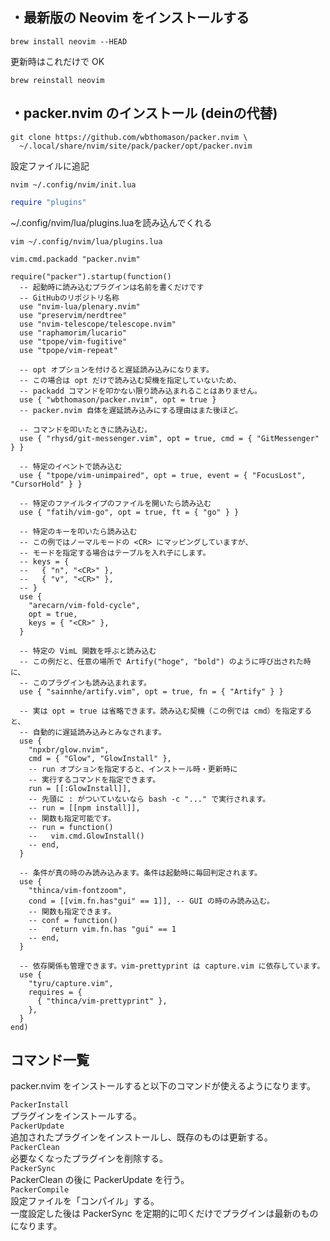 ## ・最新版の Neovim をインストールする
```
brew install neovim --HEAD
```
更新時はこれだけで OK                       
```
brew reinstall neovim
```


## ・packer.nvim のインストール (deinの代替)
```
git clone https://github.com/wbthomason/packer.nvim \
  ~/.local/share/nvim/site/pack/packer/opt/packer.nvim
```

設定ファイルに追記
```
nvim ~/.config/nvim/init.lua
```

```lua
require "plugins"
```
~/.config/nvim/lua/plugins.luaを読み込んでくれる   

```
vim ~/.config/nvim/lua/plugins.lua
```
```
vim.cmd.packadd "packer.nvim"

require("packer").startup(function()
  -- 起動時に読み込むプラグインは名前を書くだけです
  -- GitHubのリポジトリ名称
  use "nvim-lua/plenary.nvim"
  use "preservim/nerdtree"
  use "nvim-telescope/telescope.nvim"
  use "raphamorim/lucario"
  use "tpope/vim-fugitive"
  use "tpope/vim-repeat"

  -- opt オプションを付けると遅延読み込みになります。
  -- この場合は opt だけで読み込む契機を指定していないため、
  -- packadd コマンドを叩かない限り読み込まれることはありません。
  use { "wbthomason/packer.nvim", opt = true }
  -- packer.nvim 自体を遅延読み込みにする理由はまた後ほど。

  -- コマンドを叩いたときに読み込む。
  use { "rhysd/git-messenger.vim", opt = true, cmd = { "GitMessenger" } }

  -- 特定のイベントで読み込む
  use { "tpope/vim-unimpaired", opt = true, event = { "FocusLost", "CursorHold" } }

  -- 特定のファイルタイプのファイルを開いたら読み込む
  use { "fatih/vim-go", opt = true, ft = { "go" } }

  -- 特定のキーを叩いたら読み込む
  -- この例ではノーマルモードの <CR> にマッピングしていますが、
  -- モードを指定する場合はテーブルを入れ子にします。
  -- keys = {
  --   { "n", "<CR>" },
  --   { "v", "<CR>" },
  -- }
  use {
    "arecarn/vim-fold-cycle",
    opt = true,
    keys = { "<CR>" },
  }

  -- 特定の VimL 関数を呼ぶと読み込む
  -- この例だと、任意の場所で Artify("hoge", "bold") のように呼び出された時に、
  -- このプラグインも読み込まれます。
  use { "sainnhe/artify.vim", opt = true, fn = { "Artify" } }

  -- 実は opt = true は省略できます。読み込む契機（この例では cmd）を指定すると、
  -- 自動的に遅延読み込みとみなされます。
  use {
    "npxbr/glow.nvim",
    cmd = { "Glow", "GlowInstall" },
    -- run オプションを指定すると、インストール時・更新時に
    -- 実行するコマンドを指定できます。
    run = [[:GlowInstall]],
    -- 先頭に : がついていないなら bash -c "..." で実行されます。
    -- run = [[npm install]],
    -- 関数も指定可能です。
    -- run = function()
    --   vim.cmd.GlowInstall()
    -- end,
  }

  -- 条件が真の時のみ読み込みます。条件は起動時に毎回判定されます。
  use {
    "thinca/vim-fontzoom",
    cond = [[vim.fn.has"gui" == 1]], -- GUI の時のみ読み込む。
    -- 関数も指定できます。
    -- conf = function()
    --   return vim.fn.has "gui" == 1
    -- end,
  }

  -- 依存関係も管理できます。vim-prettyprint は capture.vim に依存しています。
  use {
    "tyru/capture.vim",
    requires = {
      { "thinca/vim-prettyprint" },
    },
  }
end)
```

## コマンド一覧
packer.nvim をインストールすると以下のコマンドが使えるようになります。   

`PackerInstall`   
プラグインをインストールする。   
`PackerUpdate`    
追加されたプラグインをインストールし、既存のものは更新する。    
`PackerClean`   
必要なくなったプラグインを削除する。    
`PackerSync`    
PackerClean の後に PackerUpdate を行う。   
`PackerCompile`   
設定ファイルを「コンパイル」する。   
一度設定した後は PackerSync を定期的に叩くだけでプラグインは最新のものになります。











